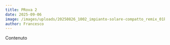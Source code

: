 ```yaml
---
title: PRova 2
date: 2025-09-06
image: /images/uploads/20250826_1002_impianto-solare-compatto_remix_01k3jp8drcfb7bpzhtmtad38gk.png
author: Francesco
---
```

Contenuto
